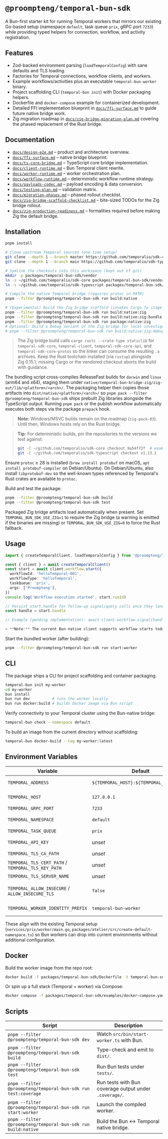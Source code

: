 # `@proompteng/temporal-bun-sdk`

A Bun-first starter kit for running Temporal workers that mirrors our existing Go-based setup (namespace `default`, task queue `prix`, gRPC port `7233`) while providing typed helpers for connection, workflow, and activity registration.
<!-- TODO(codex, zig-pack-03): Expand Zig toolchain prerequisites section and link install script. -->

## Features
- Zod-backed environment parsing (`loadTemporalConfig`) with sane defaults and TLS loading.
- Factories for Temporal connections, workflow clients, and workers.
- Example workflows/activities plus an executable `temporal-bun-worker` binary.
- Project scaffolding CLI (`temporal-bun init`) with Docker packaging helpers.
- Dockerfile and `docker-compose` example for containerized development.
- Detailed FFI implementation blueprint in [`docs/ffi-surface.md`](./docs/ffi-surface.md) to guide future native bridge work.
- Zig migration roadmap in [`docs/zig-bridge-migration-plan.md`](./docs/zig-bridge-migration-plan.md) covering the phased replacement of the Rust bridge.

## Documentation

- [`docs/design-e2e.md`](./docs/design-e2e.md) – product and architecture overview.
- [`docs/ffi-surface.md`](./docs/ffi-surface.md) – native bridge blueprint.
- [`docs/ts-core-bridge.md`](./docs/ts-core-bridge.md) – TypeScript core bridge implementation.
- [`docs/client-runtime.md`](./docs/client-runtime.md) – Bun Temporal client rewrite.
- [`docs/worker-runtime.md`](./docs/worker-runtime.md) – worker orchestration plan.
- [`docs/workflow-runtime.md`](./docs/workflow-runtime.md) – deterministic workflow runtime strategy.
- [`docs/payloads-codec.md`](./docs/payloads-codec.md) – payload encoding & data conversion.
- [`docs/testing-plan.md`](./docs/testing-plan.md) – validation matrix.
- [`docs/migration-phases.md`](./docs/migration-phases.md) – phased rollout checklist.
- [`docs/zig-bridge-scaffold-checklist.md`](./docs/zig-bridge-scaffold-checklist.md) – bite-sized TODOs for the Zig bridge rollout.
- [`docs/zig-production-readiness.md`](./docs/zig-production-readiness.md) – formalities required before making Zig the default bridge.

## Installation

```bash
pnpm install

# Clone upstream Temporal sources (one-time setup)
git clone --depth 1 --branch master https://github.com/temporalio/sdk-core.git ~/github.com/temporalio/sdk-core
git clone --depth 1 --branch main https://github.com/temporalio/sdk-typescript.git ~/github.com/temporalio/sdk-typescript

# Symlink the checkouts into this workspace (kept out of git)
mkdir -p packages/temporal-bun-sdk/vendor
ln -s ~/github.com/temporalio/sdk-core packages/temporal-bun-sdk/vendor/sdk-core
ln -s ~/github.com/temporalio/sdk-typescript packages/temporal-bun-sdk/vendor/sdk-typescript

# Compile the native Temporal bridge (requires protoc in PATH)
pnpm --filter @proompteng/temporal-bun-sdk run build:native

# (Experimental) Build the Zig bridge scaffold (invokes Cargo to stage static Temporal core archives)
pnpm --filter @proompteng/temporal-bun-sdk run build:native:zig
pnpm --filter @proompteng/temporal-bun-sdk run build:native:zig:bundle
pnpm --filter @proompteng/temporal-bun-sdk run package:native:zig
# Optional: build a Debug variant of the Zig bridge for local investigation
# pnpm --filter @proompteng/temporal-bun-sdk run build:native:zig:debug
```

> The Zig bridge build calls `cargo rustc --crate-type staticlib` for `temporal-sdk-core`, `temporal-client`, `temporal-sdk-core-api`, and `temporal-sdk-core-protos` so the linker can consume the resulting `.a` archives. Keep the Rust toolchain installed (via `rustup`) alongside Zig 0.15.1; missing Cargo or the vendored checkout aborts the build with guidance.

The bundling script cross-compiles ReleaseFast builds for `darwin` and `linux` (arm64 and x64), staging
them under `native/temporal-bun-bridge-zig/zig-out/lib/<platform>/<arch>/`. The packaging helper then
copies those artifacts into `dist/native/<platform>/<arch>/` so `pnpm pack --filter
@proompteng/temporal-bun-sdk` ships prebuilt Zig libraries alongside the TypeScript output. Running
`pnpm pack` or the publish workflow automatically executes both steps via the package `prepack` hook.

> **Note:** Windows/MSVC builds remain on the roadmap (`zig-pack-03`). Until then, Windows hosts rely
> on the Rust bridge.

> **Tip:** For deterministic builds, pin the repositories to the versions we test against:
> ```bash
> git -C ~/github.com/temporalio/sdk-core checkout 9a54f72f  # example commit
> git -C ~/github.com/temporalio/sdk-typescript checkout v1.13.1
> ```

Ensure `protoc` ≥ 28 is installed (`brew install protobuf` on macOS, `apt install protobuf-compiler` on Debian/Ubuntu).
On Debian/Ubuntu, also install `libprotobuf-dev` so the well-known types referenced by Temporal's Rust crates are available to `protoc`.

Build and test the package:

```bash
pnpm --filter @proompteng/temporal-bun-sdk build
pnpm --filter @proompteng/temporal-bun-sdk test
```

Packaged Zig bridge artifacts load automatically when present. Set `TEMPORAL_BUN_SDK_USE_ZIG=1` to require the Zig
bridge (a warning is emitted if the binaries are missing) or `TEMPORAL_BUN_SDK_USE_ZIG=0` to force the Rust fallback.

## Usage

```ts
import { createTemporalClient, loadTemporalConfig } from '@proompteng/temporal-bun-sdk'

const { client } = await createTemporalClient()
const start = await client.workflow.start({
  workflowId: 'helloTemporal-001',
  workflowType: 'helloTemporal',
  taskQueue: 'prix',
  args: ['Proompteng'],
})
console.log('Workflow execution started', start.runId)

// Persist start.handle for follow-up signal/query calls once they land.
const handle = start.handle

// Example (pending implementation): await client.workflow.signal(handle, 'complete', { ok: true })

> **Note:** The current Bun-native client supports workflow starts today. Signal, query, and termination APIs are under active development. The start result surfaces `firstExecutionRunId` when Temporal returns it so you can correlate resets or continue-as-new runs.
```

Start the bundled worker (after building):

```bash
pnpm --filter @proompteng/temporal-bun-sdk run start:worker
```

## CLI

The package ships a CLI for project scaffolding and container packaging.

```bash
temporal-bun init my-worker
cd my-worker
bun install
bun run dev          # runs the worker locally
bun run docker:build # builds Docker image via Bun script
```

Verify connectivity to your Temporal cluster using the Bun-native bridge:

```bash
temporal-bun check --namespace default
```

To build an image from the current directory without scaffolding:

```bash
temporal-bun docker-build --tag my-worker:latest
```

## Environment Variables

| Variable | Default | Description |
|----------|---------|-------------|
| `TEMPORAL_ADDRESS` | `${TEMPORAL_HOST}:${TEMPORAL_GRPC_PORT}` | Direct address override (e.g. `temporal.example.com:7233`). |
| `TEMPORAL_HOST` | `127.0.0.1` | Hostname used when `TEMPORAL_ADDRESS` is unset. |
| `TEMPORAL_GRPC_PORT` | `7233` | Temporal gRPC port. |
| `TEMPORAL_NAMESPACE` | `default` | Namespace passed to the workflow client. |
| `TEMPORAL_TASK_QUEUE` | `prix` | Worker task queue. |
| `TEMPORAL_API_KEY` | _unset_ | Injected into connection metadata for Cloud/API auth. |
| `TEMPORAL_TLS_CA_PATH` | _unset_ | Path to trusted CA bundle. |
| `TEMPORAL_TLS_CERT_PATH` / `TEMPORAL_TLS_KEY_PATH` | _unset_ | Paths to mTLS client certificate & key (require both). |
| `TEMPORAL_TLS_SERVER_NAME` | _unset_ | Overrides TLS server name. |
| `TEMPORAL_ALLOW_INSECURE` / `ALLOW_INSECURE_TLS` | `false` | Accepts `1/true/on` to disable TLS verification (sets `NODE_TLS_REJECT_UNAUTHORIZED=0`). |
| `TEMPORAL_WORKER_IDENTITY_PREFIX` | `temporal-bun-worker` | Worker identity prefix (appends host + PID). |

These align with the existing Temporal setup (`services/prix/worker/main.go`, `packages/atelier/src/create-default-namespace.ts`) so Bun workers can drop into current environments without additional configuration.

## Docker

Build the worker image from the repo root:

```bash
docker build -f packages/temporal-bun-sdk/Dockerfile -t temporal-bun-sdk:dev .
```

Or spin up a full stack (Temporal + worker) via Compose:

```bash
docker compose -f packages/temporal-bun-sdk/examples/docker-compose.yaml up --build
```

## Scripts

| Script | Description |
|--------|-------------|
| `pnpm --filter @proompteng/temporal-bun-sdk dev` | Watch `src/bin/start-worker.ts` with Bun. |
| `pnpm --filter @proompteng/temporal-bun-sdk build` | Type-check and emit to `dist/`. |
| `pnpm --filter @proompteng/temporal-bun-sdk test` | Run Bun tests under `tests/`. |
| `pnpm --filter @proompteng/temporal-bun-sdk run test:coverage` | Run tests with Bun coverage output under `.coverage/`. |
| `pnpm --filter @proompteng/temporal-bun-sdk run start:worker` | Launch the compiled worker. |
| `pnpm --filter @proompteng/temporal-bun-sdk run build:native` | Build the Bun ↔ Temporal native bridge. |
